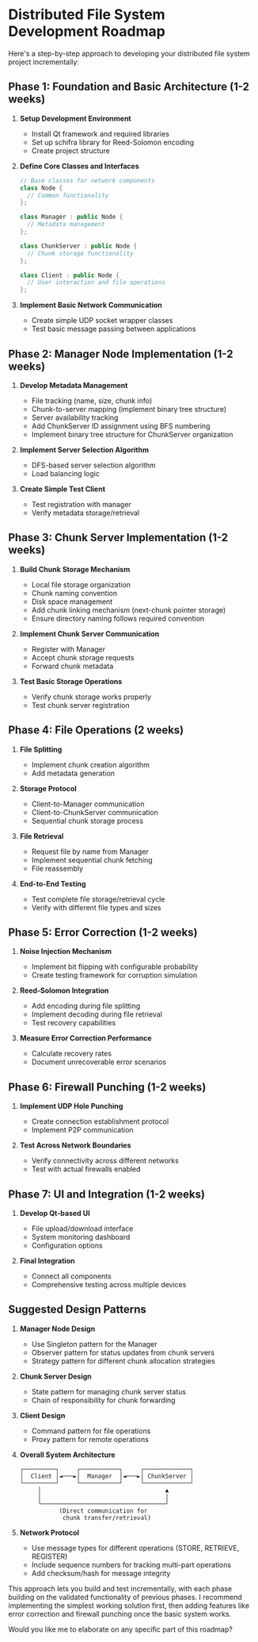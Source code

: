 # Distributed File System Development Roadmap

Here's a step-by-step approach to developing your distributed file system project incrementally:

## Phase 1: Foundation and Basic Architecture (1-2 weeks)

1. **Setup Development Environment**
   - Install Qt framework and required libraries
   - Set up schifra library for Reed-Solomon encoding
   - Create project structure

2. **Define Core Classes and Interfaces**
   ```cpp
   // Base classes for network components
   class Node {
     // Common functionality
   };
   
   class Manager : public Node {
     // Metadata management
   };
   
   class ChunkServer : public Node {
     // Chunk storage functionality
   };
   
   class Client : public Node {
     // User interaction and file operations
   };
   ```

3. **Implement Basic Network Communication**
   - Create simple UDP socket wrapper classes
   - Test basic message passing between applications

## Phase 2: Manager Node Implementation (1-2 weeks)

1. **Develop Metadata Management**
   - File tracking (name, size, chunk info)
   - Chunk-to-server mapping (implement binary tree structure)
   - Server availability tracking
   - Add ChunkServer ID assignment using BFS numbering
   - Implement binary tree structure for ChunkServer organization

2. **Implement Server Selection Algorithm**
   - DFS-based server selection algorithm
   - Load balancing logic

3. **Create Simple Test Client**
   - Test registration with manager
   - Verify metadata storage/retrieval

## Phase 3: Chunk Server Implementation (1-2 weeks)

1. **Build Chunk Storage Mechanism**
   - Local file storage organization
   - Chunk naming convention
   - Disk space management
   - Add chunk linking mechanism (next-chunk pointer storage)
   - Ensure directory naming follows required convention

2. **Implement Chunk Server Communication**
   - Register with Manager
   - Accept chunk storage requests
   - Forward chunk metadata

3. **Test Basic Storage Operations**
   - Verify chunk storage works properly
   - Test chunk server registration

## Phase 4: File Operations (2 weeks)

1. **File Splitting**
   - Implement chunk creation algorithm
   - Add metadata generation

2. **Storage Protocol**
   - Client-to-Manager communication
   - Client-to-ChunkServer communication
   - Sequential chunk storage process

3. **File Retrieval**
   - Request file by name from Manager
   - Implement sequential chunk fetching
   - File reassembly

4. **End-to-End Testing**
   - Test complete file storage/retrieval cycle
   - Verify with different file types and sizes

## Phase 5: Error Correction (1-2 weeks)

1. **Noise Injection Mechanism**
   - Implement bit flipping with configurable probability
   - Create testing framework for corruption simulation

2. **Reed-Solomon Integration**
   - Add encoding during file splitting
   - Implement decoding during file retrieval
   - Test recovery capabilities

3. **Measure Error Correction Performance**
   - Calculate recovery rates
   - Document unrecoverable error scenarios

## Phase 6: Firewall Punching (1-2 weeks)

1. **Implement UDP Hole Punching**
   - Create connection establishment protocol
   - Implement P2P communication

2. **Test Across Network Boundaries**
   - Verify connectivity across different networks
   - Test with actual firewalls enabled

## Phase 7: UI and Integration (1-2 weeks)

1. **Develop Qt-based UI**
   - File upload/download interface
   - System monitoring dashboard
   - Configuration options

2. **Final Integration**
   - Connect all components
   - Comprehensive testing across multiple devices

## Suggested Design Patterns

1. **Manager Node Design**
   - Use Singleton pattern for the Manager
   - Observer pattern for status updates from chunk servers
   - Strategy pattern for different chunk allocation strategies

2. **Chunk Server Design**
   - State pattern for managing chunk server status
   - Chain of responsibility for chunk forwarding

3. **Client Design**
   - Command pattern for file operations
   - Proxy pattern for remote operations

4. **Overall System Architecture**
   ```
   ┌─────────┐     ┌───────────┐     ┌─────────────┐
   │  Client │◄───►│  Manager  │◄───►│ ChunkServer │
   └─────────┘     └───────────┘     └─────────────┘
        │                                   ▲
        │                                   │
        └───────────────────────────────────┘
              (Direct communication for
               chunk transfer/retrieval)
   ```

5. **Network Protocol**
   - Use message types for different operations (STORE, RETRIEVE, REGISTER)
   - Include sequence numbers for tracking multi-part operations
   - Add checksum/hash for message integrity

This approach lets you build and test incrementally, with each phase building on the validated functionality of previous phases. I recommend implementing the simplest working solution first, then adding features like error correction and firewall punching once the basic system works.

Would you like me to elaborate on any specific part of this roadmap?